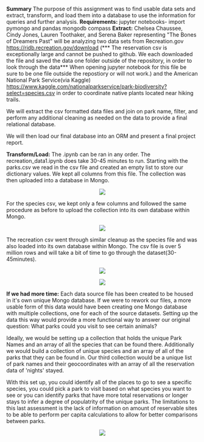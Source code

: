 <b>Summary</b>
The purpose of this assignment was to find usable data sets and extract, transform, and load them into a database to use the information for queries and further analysis. 
<b>Requirements:</b>
  jupyter notebooks- import pymongo and pandas
  mongodb compass
<b>Extract:</b>
Chelsea Chaussee, Cindy Jones, Lauren Toothaker, and Serena Baker representing "The Bones of Dreamers Past" will be analyzing two data sets from Recreation.gov https://ridb.recreation.gov/download (*** The reservation csv is exceptionally large and cannot be pushed to github. We each downloaded the file and saved the data one folder outside of the repository, in order to look through the data*** When opening jupyter notebook for this file be sure to be one file outside the repostiory or will not work.) and the American National Park Service(via Kaggle) https://www.kaggle.com/nationalparkservice/park-biodiversity?select=species.csv in order to coordinate native plants located near hiking trails.

We will extract the csv formatted data files and join on park name, filter, and perform any additional cleaning as needed on the data to provide a final relational database.

We will then load our final database into an ORM and present a final project report.

<b>Transform/Load:</b>
The .ipynb can be ran in any order. The recreation_data1.ipynb does take 30-45 minutes to run.
Starting with the parks.csv we read in the csv file and created an empty list to store our dictionary values. We kept all columns from this file. The collection was then uploaded into a database in Mongo.

<p align="center">
  <img src="https://github.com/CChaussee/Wildlife_in_National_Parks/blob/main/Images/parks_output.PNG" />
</p>
For the species csv, we kept only a few columns and followed the same procedure as before to upload the collection into its own database within Mongo.
<p align="center">
  <img src="https://github.com/CChaussee/Wildlife_in_National_Parks/blob/main/Images/species_output.PNG" />
</p>
The recreation csv went through similar cleanup as the species file and was also loaded into its own database within Mongo. The csv file is over 5 million rows and will take a bit of time to go through the dataset(30-45minutes).
<p align="center">
  <img src="https://github.com/CChaussee/Wildlife_in_National_Parks/blob/main/Images/recreation_output.PNG" />
</p>
<p align="center">
  <img src="https://github.com/CChaussee/Wildlife_in_National_Parks/blob/main/Images/mongo%20recreation_db.png" />
</p>
<b>If we had more time:</b>
Each data source file has been created to be housed in it's own unique Mongo database. If we were to rework our files, a more usable form of this data would have been creating one Mongo database with multiple collections, one for each of the source datasets. Setting up the data this way would provide a more functional way to answer our original question: What parks could you visit to see certain animals?

Ideally, we would be setting up a collection that holds the unique Park Names and an array of all the species that can be found there. Additionally we would build a collection of unique species and an array of all of the parks that they can be found in. Our third collection would be a unique list of park names and their geocoordinates with an array of all the reservation data of 'nights' stayed.


With this set up, you could identify all of the places to go to see a specific species, you could pick a park to visit based on what species you want to see or you can identify parks that have more total reservations or longer stays to infer a degree of populatrity of the unique parks. The limitations to this last assessment is the lack of information on amount of reservable sites to be able to perform per capita calculations to allow for better comparisons between parks.



<p align="center">
  <img src="https://github.com/CChaussee/Wildlife_in_National_Parks/blob/main/Images/Wildlife%20in%20National%20Parks%20ERD.PNG" />
</p>


